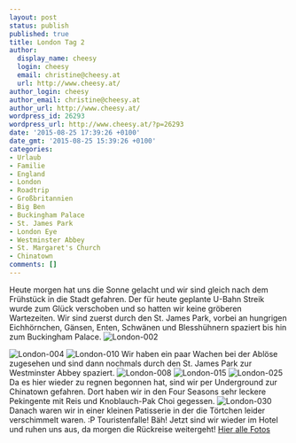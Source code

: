 ```yaml
---
layout: post
status: publish
published: true
title: London Tag 2
author:
  display_name: cheesy
  login: cheesy
  email: christine@cheesy.at
  url: http://www.cheesy.at/
author_login: cheesy
author_email: christine@cheesy.at
author_url: http://www.cheesy.at/
wordpress_id: 26293
wordpress_url: http://www.cheesy.at/?p=26293
date: '2015-08-25 17:39:26 +0100'
date_gmt: '2015-08-25 15:39:26 +0100'
categories:
- Urlaub
- Familie
- England
- London
- Roadtrip
- Großbritannien
- Big Ben
- Buckingham Palace
- St. James Park
- London Eye
- Westminster Abbey
- St. Margaret's Church
- Chinatown
comments: []
---
```

Heute morgen hat uns die Sonne gelacht und wir sind gleich nach dem Frühstück in die Stadt gefahren. Der für heute geplante U-Bahn Streik wurde zum Glück verschoben und so hatten wir keine gröberen Wartezeiten. Wir sind zuerst durch den St. James Park, vorbei an hungrigen Eichhörnchen, Gänsen, Enten, Schwänen und Blesshühnern spaziert bis hin zum Buckingham Palace.
![London-002](http://www.cheesy.at/wp-content/uploads/London-0021.jpg)
<!--more-->
![London-004](http://www.cheesy.at/wp-content/uploads/London-0041.jpg)
 ![London-010](http://www.cheesy.at/wp-content/uploads/London-0101.jpg)
Wir haben ein paar Wachen bei der Ablöse zugesehen und sind dann nochmals durch den St. James Park zur Westminster Abbey spaziert.
![London-008](http://www.cheesy.at/wp-content/uploads/London-0081.jpg)
 ![London-015](http://www.cheesy.at/wp-content/uploads/London-0151.jpg)
 ![London-025](http://www.cheesy.at/wp-content/uploads/London-025.jpg)
Da es hier wieder zu regnen begonnen hat, sind wir per Underground zur Chinatown gefahren. Dort haben wir in den Four Seasons sehr leckere Pekingente mit Reis und Knoblauch-Pak Choi gegessen.
![London-030](http://www.cheesy.at/wp-content/uploads/London-030.jpg)
Danach waren wir in einer kleinen Patisserie in der die Törtchen leider verschimmelt waren. :P Touristenfalle! Bäh!
Jetzt sind wir wieder im Hotel und ruhen uns aus, da morgen die Rückreise weitergeht!
[Hier alle Fotos](http://www.cheesy.at/fotos/urlaub/2014-2015/roadtrip-von-nordirland-nach-wien/london-tag-2/)
